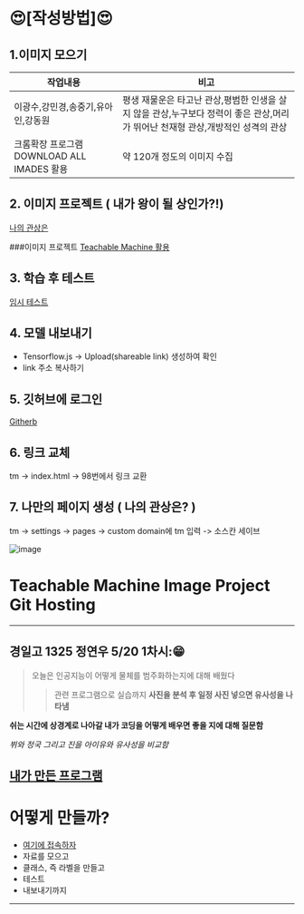 ```
```

# &#128525;[작성방법]&#128525;
## 1.이미지 모으기
|작업내용|비고|
|--|--|
|이광수,강민경,송중기,유아인,강동원|평생 재물운은 타고난 관상,평범한 인생을 살지 않을 관상,누구보다 정력이 좋은 관상,머리가 뛰어난 천재형 관상,개방적인 성격의 관상|
|크롬확장 프로그램 DOWNLOAD ALL IMADES 활용| 약 120개 정도의 이미지 수집|

## 2. 이미지 프로젝트 ( 내가 왕이 될 상인가?!)
[나의 관상은](https://teachablemachine.withgoogle.com/models/XAucdeCEM/)

###이미지 프로젝트 [Teachable Machine 활용](https://teachablemachine.withgoogle.com/)

## 3. 학습 후 테스트
[임시 테스트](https://teachablemachine.withgoogle.com/models/XAucdeCEM/)

## 4. 모델 내보내기
+ Tensorflow.js -> Upload(shareable link) 생성하여 확인
+ link 주소 복사하기

## 5. 깃허브에 로그인
[Githerb](https://github.com/)

## 6. 링크 교체
tm -> index.html -> 98번에서 링크 교환

## 7. 나만의 페이지 생성 ( 나의 관상은? )
tm -> settings -> pages -> custom domain에 tm 입력 -> 소스칸 세이브

![image](https://user-images.githubusercontent.com/84504041/119655331-6d9dd780-be64-11eb-8381-7e510654909d.png)


# Teachable Machine Image Project Git Hosting

---
## 경일고 1325 정연우 5/20 1차시:&#128513;
>오늘은 인공지능이 어떻게 물체를 범주화하는지에 대해 배웠다
>>관련 프로그램으로 실습까지
**사진을 분석 후 일정 사진 넣으면 유사성을 나타냄**

__쉬는 시간에 상경계로 나아갈 내가 코딩을 어떻게 배우면 좋을 지에 대해 질문함__

*뷔와 정국 그리고 진을 아이유와 유사성을 비교함*

[내가 만든 프로그램](https://teachablemachine.withgoogle.com/models/AJXZZoWrQ/) 
--------------------------------------------------------------------------------
# 어떻게 만들까?
+ [여기에 접속하자](https://teachablemachine.withgoogle.com/)
+ 자료를 모으고
+ 클래스, 즉 라벨을 만들고
+ 테스트
+ 내보내기까지
----------------------------------------------------------------------------

